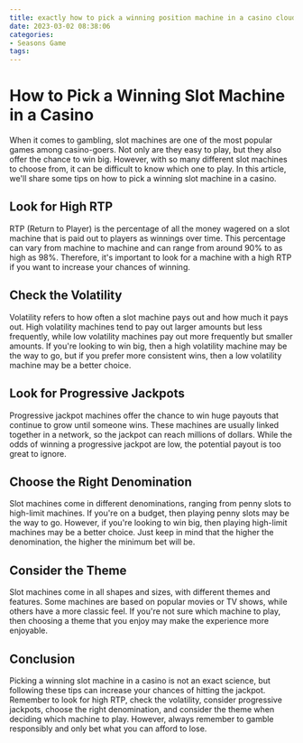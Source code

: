 ```yaml
---
title: exactly how to pick a winning position machine in a casino cloudbet
date: 2023-03-02 08:38:06
categories:
- Seasons Game
tags:
---
```

# How to Pick a Winning Slot Machine in a Casino

When it comes to gambling, slot machines are one of the most popular games among casino-goers. Not only are they easy to play, but they also offer the chance to win big. However, with so many different slot machines to choose from, it can be difficult to know which one to play. In this article, we'll share some tips on how to pick a winning slot machine in a casino.

## Look for High RTP

RTP (Return to Player) is the percentage of all the money wagered on a slot machine that is paid out to players as winnings over time. This percentage can vary from machine to machine and can range from around 90% to as high as 98%. Therefore, it's important to look for a machine with a high RTP if you want to increase your chances of winning.

## Check the Volatility

Volatility refers to how often a slot machine pays out and how much it pays out. High volatility machines tend to pay out larger amounts but less frequently, while low volatility machines pay out more frequently but smaller amounts. If you're looking to win big, then a high volatility machine may be the way to go, but if you prefer more consistent wins, then a low volatility machine may be a better choice.

## Look for Progressive Jackpots

Progressive jackpot machines offer the chance to win huge payouts that continue to grow until someone wins. These machines are usually linked together in a network, so the jackpot can reach millions of dollars. While the odds of winning a progressive jackpot are low, the potential payout is too great to ignore.

## Choose the Right Denomination

Slot machines come in different denominations, ranging from penny slots to high-limit machines. If you're on a budget, then playing penny slots may be the way to go. However, if you're looking to win big, then playing high-limit machines may be a better choice. Just keep in mind that the higher the denomination, the higher the minimum bet will be.

## Consider the Theme

Slot machines come in all shapes and sizes, with different themes and features. Some machines are based on popular movies or TV shows, while others have a more classic feel. If you're not sure which machine to play, then choosing a theme that you enjoy may make the experience more enjoyable.

## Conclusion

Picking a winning slot machine in a casino is not an exact science, but following these tips can increase your chances of hitting the jackpot. Remember to look for high RTP, check the volatility, consider progressive jackpots, choose the right denomination, and consider the theme when deciding which machine to play. However, always remember to gamble responsibly and only bet what you can afford to lose.